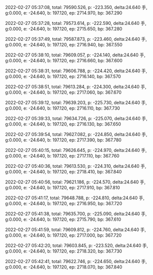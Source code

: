 2022-02-27 05:37:08, total: 79590.526, p: -223.350, delta:24.640 手, g:0.000, e: -24.640, b: 197.120, ep: 2714.970, bp: 367.290

2022-02-27 05:37:28, total: 79573.614, p: -222.590, delta:24.640 手, g:0.000, e: -24.640, b: 197.120, ep: 2715.650, bp: 367.280

2022-02-27 05:37:49, total: 79587.873, p: -223.460, delta:24.640 手, g:0.000, e: -24.640, b: 197.120, ep: 2716.940, bp: 367.550

2022-02-27 05:38:10, total: 79609.057, p: -224.140, delta:24.640 手, g:0.000, e: -24.640, b: 197.120, ep: 2716.660, bp: 367.600

2022-02-27 05:38:31, total: 79606.788, p: -224.420, delta:24.640 手, g:0.000, e: -24.640, b: 197.120, ep: 2716.140, bp: 367.570

2022-02-27 05:38:51, total: 79613.284, p: -224.300, delta:24.640 手, g:0.000, e: -24.640, b: 197.120, ep: 2717.060, bp: 367.670

2022-02-27 05:39:12, total: 79639.203, p: -225.730, delta:24.640 手, g:0.000, e: -24.640, b: 197.120, ep: 2716.110, bp: 367.730

2022-02-27 05:39:33, total: 79634.726, p: -225.070, delta:24.640 手, g:0.000, e: -24.640, b: 197.120, ep: 2716.130, bp: 367.650

2022-02-27 05:39:54, total: 79627.082, p: -224.850, delta:24.640 手, g:0.000, e: -24.640, b: 197.120, ep: 2717.390, bp: 367.780

2022-02-27 05:40:15, total: 79626.645, p: -224.970, delta:24.640 手, g:0.000, e: -24.640, b: 197.120, ep: 2717.110, bp: 367.760

2022-02-27 05:40:36, total: 79613.530, p: -224.310, delta:24.640 手, g:0.000, e: -24.640, b: 197.120, ep: 2718.410, bp: 367.840

2022-02-27 05:40:56, total: 79621.186, p: -224.570, delta:24.640 手, g:0.000, e: -24.640, b: 197.120, ep: 2717.910, bp: 367.810

2022-02-27 05:41:17, total: 79648.788, p: -224.810, delta:24.640 手, g:0.000, e: -24.640, b: 197.120, ep: 2716.950, bp: 367.720

2022-02-27 05:41:38, total: 79635.700, p: -225.090, delta:24.640 手, g:0.000, e: -24.640, b: 197.120, ep: 2715.790, bp: 367.610

2022-02-27 05:41:59, total: 79609.812, p: -224.760, delta:24.640 手, g:0.000, e: -24.640, b: 197.120, ep: 2717.000, bp: 367.720

2022-02-27 05:42:20, total: 79603.845, p: -223.520, delta:24.640 手, g:0.000, e: -24.640, b: 197.120, ep: 2718.320, bp: 367.730

2022-02-27 05:42:41, total: 79622.746, p: -224.650, delta:24.640 手, g:0.000, e: -24.640, b: 197.120, ep: 2718.070, bp: 367.840